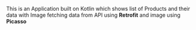 This is an Application built on Kotlin which shows list of Products and their data with Image fetching data from API using **Retrofit** and image using **Picasso**

